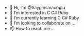 - 👋 Hi, I’m @Sayginsaracoglu
- 👀 I’m interested in C C# Ruby
- 🌱 I’m currently learning C C# Ruby
- 💞️ I’m looking to collaborate on ...
- 📫 How to reach me ...

<!---
Sayginsaracoglu/Sayginsaracoglu is a ✨ special ✨ repository because its `README.md` (this file) appears on your GitHub profile.
You can click the Preview link to take a look at your changes.
--->

